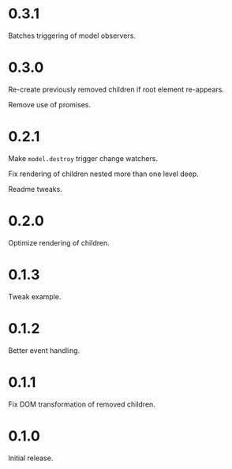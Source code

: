 0.3.1
=====
Batches triggering of model observers.

0.3.0
=====
Re-create previously removed children if root element re-appears.

Remove use of promises.

0.2.1
=====
Make `model.destroy` trigger change watchers.

Fix rendering of children nested more than one level deep.

Readme tweaks.

0.2.0
=====
Optimize rendering of children.

0.1.3
=====
Tweak example.

0.1.2
=====
Better event handling.

0.1.1
=====
Fix DOM transformation of removed children.

0.1.0
=====
Initial release.
